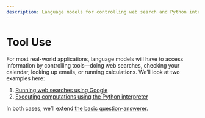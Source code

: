 ```yaml
---
description: Language models for controlling web search and Python interpreters
---
```


# Tool Use

For most real-world applications, language models will have to access information by controlling tools—doing web searches, checking your calendar, looking up emails, or running calculations. We’ll look at two examples here:

1. [Running web searches using Google](web-search.md)
2. [Executing computations using the Python interpreter](interpreters.md)

In both cases, we’ll extend [the basic question-answerer](../question-answering/q-and-a-about-short-texts.md).
